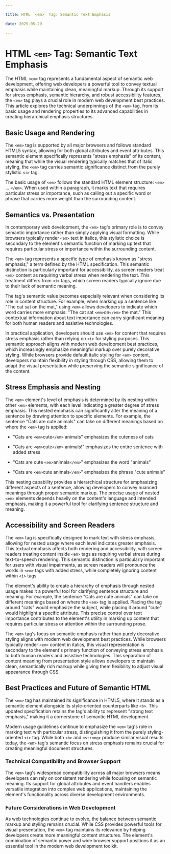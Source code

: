 ```yaml
---

title: HTML `<em>` Tag: Semantic Text Emphasis

date: 2025-05-29

---
```



# HTML `<em>` Tag: Semantic Text Emphasis

The HTML `<em>` tag represents a fundamental aspect of semantic web development, offering web developers a powerful tool to convey textual emphasis while maintaining clean, meaningful markup. Through its support for stress emphasis, semantic hierarchy, and robust accessibility features, the `<em>` tag plays a crucial role in modern web development best practices. This article explores the technical underpinnings of the `<em>` tag, from its basic usage and rendering properties to its advanced capabilities in creating hierarchical emphasis structures.


## Basic Usage and Rendering

The `<em>` tag is supported by all major browsers and follows standard HTML5 syntax, allowing for both global attributes and event attributes. This semantic element specifically represents "stress emphasis" of its content, meaning that while the visual rendering typically matches that of italic styling, the `<em>` tag carries semantic significance distinct from the purely stylistic `<i>` tag.

The basic usage of `<em>` follows the standard HTML element structure: `<em>` ... `</em>`. When used within a paragraph, it marks text that requires particular stress or importance, such as calling out a specific word or phrase that carries more weight than the surrounding content.


## Semantics vs. Presentation

In contemporary web development, the `<em>` tag's primary role is to convey semantic importance rather than simply applying visual formatting. While browsers typically render `<em>` text in italics, this stylistic choice is secondary to the element's semantic function of marking up text that requires particular stress or importance within the surrounding content.

The `<em>` tag represents a specific type of emphasis known as "stress emphasis," a term defined by the HTML specification. This semantic distinction is particularly important for accessibility, as screen readers treat `<em>` content as requiring verbal stress when rendering the text. This treatment differs from `<i>` tags, which screen readers typically ignore due to their lack of semantic meaning.

The tag's semantic value becomes especially relevant when considering its role in content structure. For example, when marking up a sentence like "The cat sat on the mat," using `<em>` allows developers to indicate which word carries more emphasis: "The cat sat `<em>`on`</em>` the mat." This contextual information about text importance can carry significant meaning for both human readers and assistive technologies.

In practical application, developers should use `<em>` for content that requires stress emphasis rather than relying on `<i>` for styling purposes. This semantic approach aligns with modern web development best practices, which increasingly emphasize meaningful markup over purely decorative styling. While browsers provide default italic styling for `<em>` content, developers maintain flexibility in styling through CSS, allowing them to adapt the visual presentation while preserving the semantic significance of the content.


## Stress Emphasis and Nesting

The `<em>` element's level of emphasis is determined by its nesting within other `<em>` elements, with each level indicating a greater degree of stress emphasis. This nested emphasis can significantly alter the meaning of a sentence by drawing attention to specific elements. For example, the sentence "Cats are cute animals" can take on different meanings based on where the `<em>` tag is applied:

- "Cats are `<em>`cute`</em>` animals" emphasizes the cuteness of cats

- "Cats are `<em>`cute`</em>` animals!" emphasizes the entire sentence with added stress

- "Cats are cute `<em>`animals`</em>`" emphasizes the word "animals"

- "Cats are `<em>`cute animals`</em>`" emphasizes the phrase "cute animals"

This nesting capability provides a hierarchical structure for emphasizing different aspects of a sentence, allowing developers to convey nuanced meanings through proper semantic markup. The precise usage of nested `<em>` elements depends heavily on the content's language and intended emphasis, making it a powerful tool for clarifying sentence structure and meaning.


## Accessibility and Screen Readers

The `<em>` tag is specifically designed to mark text with stress emphasis, allowing for nested usage where each level indicates greater emphasis. This textual emphasis affects both rendering and accessibility, with screen readers treating content inside `<em>` tags as requiring verbal stress during text-to-speech rendering. This semantic distinction is particularly important for users with visual impairments, as screen readers will pronounce the words in `<em>` tags with added stress, while completely ignoring content within `<i>` tags.

The element's ability to create a hierarchy of emphasis through nested usage makes it a powerful tool for clarifying sentence structure and meaning. For example, the sentence "Cats are cute animals" can take on different meanings based on where the `<em>` tag is applied. Placing the tag around "cats" would emphasize the subject, while placing it around "cute" would highlight a specific attribute. This precise control over text importance contributes to the element's utility in marking up content that requires particular stress or attention within the surrounding prose.

The `<em>` tag's focus on semantic emphasis rather than purely decorative styling aligns with modern web development best practices. While browsers typically render `<em>` content in italics, this visual representation is secondary to the element's primary function of conveying stress emphasis to both human readers and assistive technologies. This separation of content meaning from presentation style allows developers to maintain clean, semantically rich markup while giving them flexibility to adjust visual appearance through CSS.


## Best Practices and Future of Semantic HTML

The `<em>` tag has maintained its significance in HTML5, where it stands as a semantic element alongside its style-oriented counterparts like `<b>`. This updated specification retains the tag's ability to represent "strong text emphasis," making it a cornerstone of semantic HTML development.

Modern usage guidelines continue to emphasize the `<em>` tag's role in marking text with particular stress, distinguishing it from the purely styling-oriented `<i>` tag. While both `<b>` and `<strong>` produce similar visual results today, the `<em>` tag's semantic focus on stress emphasis remains crucial for creating meaningful document structures.


### Technical Compatibility and Browser Support

The `<em>` tag's widespread compatibility across all major browsers means developers can rely on consistent rendering while focusing on semantic meaning. Its support for global attributes and event handlers enables versatile integration into complex web applications, maintaining the element's functionality across diverse development environments.


### Future Considerations in Web Development

As web technologies continue to evolve, the balance between semantic markup and styling remains crucial. While CSS provides powerful tools for visual presentation, the `<em>` tag maintains its relevance by helping developers create more meaningful content structures. The element's combination of semantic power and wide browser support positions it as an essential tool in the modern web development toolkit.

